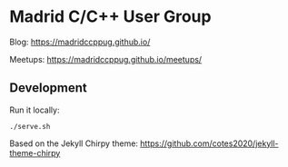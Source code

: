 Madrid C/C++ User Group
=======================

Blog: https://madridccppug.github.io/

Meetups: https://madridccppug.github.io/meetups/


Development
-----------

Run it locally:

```
./serve.sh
```

Based on the Jekyll Chirpy theme: https://github.com/cotes2020/jekyll-theme-chirpy
